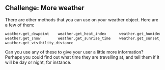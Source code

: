 ## Challenge: More weather

There are other methods that you can use on your weather object. Here are a few of them:

```python
weather.get_dewpoint 	weather.get_heat_index      weather.get_humidex 	      weather.get_humidity    weather.get_pressure 	      weather.get_status
weather.get_snow        weather.get_sunrise_time    weather.get_sunset_time 	
weather.get_visibility_distance
```

Can you use any of these to give your user a little more information? Perhaps you could find out what time they are travelling at, and tell them if it will be day or night, for instance.

